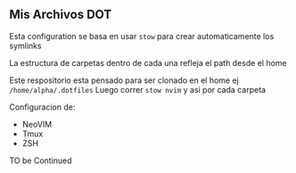 ## Mis Archivos DOT

Esta configuration se basa en usar `stow` para crear automaticamente los symlinks

La estructura de carpetas dentro de cada una refleja el path desde el home

Este respositorio esta pensado para ser clonado en el home ej `/home/alpha/.dotfiles`
Luego correr `stow nvim` y asi por cada carpeta

Configuracion de:

- NeoVIM
- Tmux
- ZSH


TO be Continued
